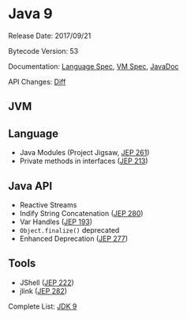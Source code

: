 # Java 9

Release Date: 2017/09/21

Bytecode Version: 53

Documentation: [Language Spec](https://docs.oracle.com/javase/specs/jls/se9/html/index.html), [VM Spec](https://docs.oracle.com/javase/specs/jvms/se9/html/index.html), [JavaDoc](https://docs.oracle.com/javase/9/docs/api/)

API Changes: [Diff](http://download.eclipselab.org/jdkdiff/V8/V9/index.html)

## JVM

## Language

* Java Modules (Project Jigsaw, [JEP 261](http://openjdk.java.net/jeps/261))
* Private methods in interfaces ([JEP 213](http://openjdk.java.net/jeps/213))


## Java API

* Reactive Streams
* Indify String Concatenation ([JEP 280](http://openjdk.java.net/jeps/280))
* Var Handles ([JEP 193](http://openjdk.java.net/jeps/193))
* `Object.finalize()` deprecated
* Enhanced Deprecation ([JEP 277](http://openjdk.java.net/jeps/277)) 

## Tools

* JShell ([JEP 222](http://openjdk.java.net/jeps/222))
* jlink ([JEP 282](http://openjdk.java.net/jeps/282))

Complete List: [JDK 9](http://openjdk.java.net/projects/jdk9/)
